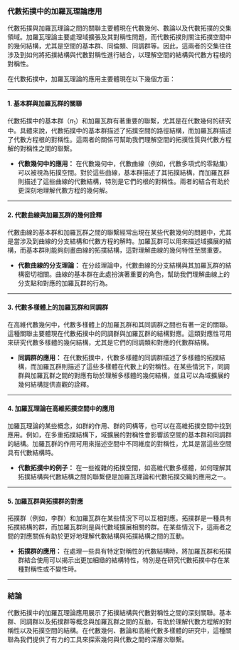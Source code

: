 ### **代數拓撲中的加羅瓦理論應用**

代數拓撲與加羅瓦理論之間的關聯主要體現在代數幾何、數論以及代數拓撲的交集領域。加羅瓦理論主要處理域擴張及其對稱性問題，而代數拓撲則關注拓撲空間中的幾何結構，尤其是空間的基本群、同倫類、同調群等。因此，這兩者的交集往往涉及到如何將拓撲結構與代數對稱性進行結合，以理解空間的結構與代數方程根的對稱性。

在代數拓撲中，加羅瓦理論的應用主要體現在以下幾個方面：

---

#### **1. 基本群與加羅瓦群的關聯**

代數拓撲中的基本群（$\pi_1$）和加羅瓦群有著重要的聯繫，尤其是在代數幾何的研究中。具體來說，代數拓撲中的基本群描述了拓撲空間的路徑結構，而加羅瓦群描述了代數方程根的對稱性。這兩者的關係可幫助我們理解空間的拓撲性質與代數方程解的對稱性之間的聯繫。

- **代數幾何中的應用：** 在代數幾何中，代數曲線（例如，代數多項式的零點集）可以被視為拓撲空間。對於這些曲線，基本群描述了其拓撲結構，而加羅瓦群則描述了這些曲線的代數結構，特別是它們的根的對稱性。兩者的結合有助於更深刻地理解代數方程的幾何解。

---

#### **2. 代數曲線與加羅瓦群的幾何詮釋**

代數曲線的基本群和加羅瓦群之間的聯繫經常出現在某些代數幾何的問題中，尤其是當涉及到曲線的分支結構和代數方程的解時。加羅瓦群可以用來描述域擴展的結構，而基本群則能夠刻畫曲線的拓撲結構，這對理解曲線的幾何特性至關重要。

- **代數曲線的分支理論：** 在分歧理論中，代數曲線的分支結構與其加羅瓦群的結構密切相關。曲線的基本群在此處扮演著重要的角色，幫助我們理解曲線上的分支點和對應的加羅瓦群的行為。

---

#### **3. 代數多樣體上的加羅瓦群和同調群**

在高維代數幾何中，代數多樣體上的加羅瓦群和其同調群之間也有著一定的關聯。這種關聯主要體現在代數拓撲中的同調群與加羅瓦群的結構對應。這類對應性可用來研究代數多樣體的幾何結構，尤其是它們的同調類和對應的代數群結構。

- **同調群的應用：** 在代數拓撲中，代數多樣體的同調群描述了多樣體的拓撲結構，而加羅瓦群則描述了這些多樣體在代數上的對稱性。在某些情況下，同調群與加羅瓦群之間的對應有助於理解多樣體的幾何結構，並且可以為域擴展的幾何結構提供直觀的詮釋。

---

#### **4. 加羅瓦理論在高維拓撲空間中的應用**

加羅瓦理論的某些概念，如群的作用、群的同構等，也可以在高維拓撲空間中找到應用。例如，在多重拓撲結構下，域擴展的對稱性會影響該空間的基本群和同調群的結構。加羅瓦群的作用可用來描述空間中不同維度的對稱性，尤其是當這些空間具有代數結構時。

- **代數拓撲中的例子：** 在一些複雜的拓撲空間，如高維代數多樣體，如何理解其拓撲結構與代數結構之間的聯繫便是加羅瓦理論和代數拓撲交織的應用之一。

---

#### **5. 加羅瓦群與拓撲群的對應**

拓撲群（例如，李群）和加羅瓦群在某些情況下可以互相對應。拓撲群是一種具有拓撲結構的群，而加羅瓦群則是與代數域擴展相關的群。在某些情況下，這兩者之間的對應關係有助於更好地理解代數結構與拓撲結構之間的互動。

- **拓撲群的應用：** 在處理一些具有特定對稱性的代數結構時，將加羅瓦群和拓撲群結合使用可以揭示出更加細緻的結構特性，特別是在研究代數拓撲中存在某種對稱性或不變性時。

---

### **結論**

代數拓撲中的加羅瓦理論應用展示了拓撲結構與代數對稱性之間的深刻關聯。基本群、同調群以及拓撲群等概念與加羅瓦群之間的互動，有助於理解代數方程解的對稱性以及拓撲空間的結構。在代數幾何、數論和高維代數多樣體的研究中，這種關聯為我們提供了有力的工具來探索幾何與代數之間的深層次聯繫。